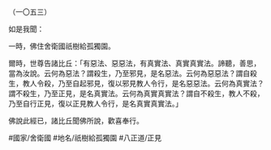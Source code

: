 （一〇五三）

如是我聞：

一時，佛住舍衛國祇樹給孤獨園。

爾時，世尊告諸比丘：「有惡法、惡惡法，有真實法、真實真實法。諦聽，善思，當為汝說。云何為惡法？謂殺生，乃至邪見，是名惡法。云何為惡惡法？謂自殺生，教人令殺，乃至自起邪見，復以邪見教人令行，是名惡惡法。云何為真實法？謂不殺生，乃至正見，是名真實法。云何為真實真實法？謂自不殺生，教人不殺，乃至自行正見，復以正見教人令行，是名真實真實法。」

佛說此經已，諸比丘聞佛所說，歡喜奉行。

#國家/舍衛國
#地名/祇樹給孤獨園
#八正道/正見
